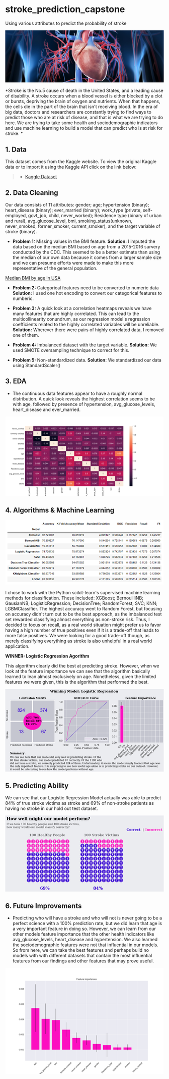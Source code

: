 # stroke_prediction_capstone
Using various attributes to predict the probability of stroke

![cover_photo](./files/cover_photo.jpg)

*Stroke is the No.5 cause of death in the United States, and a leading cause of disability. A stroke occurs when a blood vessel is either blocked by a clot or bursts, depriving the brain of oxygen and nutrients. When that happens, the cells die in the part of the brain that isn't receiving blood. In the era of big data, doctors and researchers are constantly trying to find ways to predict those who are at risk of disease, and that is what we are trying to do here. We are trying to take some health and sociodemographic indicators and use machine learning to build a model that can predict who is at risk for stroke.  *

## 1. Data

This dataset comes from the Kaggle website. To view the original Kaggle data or to import it using the Kaggle API click on the link below:

> * [Kaggle Dataset](https://www.kaggle.com/fedesoriano/stroke-prediction-dataset)


## 2. Data Cleaning 

Our data consists of 11 attributes: gender; age; hypertension (binary); heart_disease (binary); ever_married (binary); work_type (private, self-employed, govt_job, child, never_worked); Residence type (binary of urban and rural), avg_glucose_level, bmi, smoking_status(unknown, never_smoked, former_smoker, current_smoker), and the target variable of stroke (binary). 

* **Problem 1:** Missing values in the BMI feature. **Solution:** I imputed the data based on the median BMI based on age from a 2015-2016 survery conducted by the CDC. This seemed to be a better estimate than using the median of our own data because it comes from a larger sample size and we can presume efforts were made to make this more representative of the general population. 

[Median BMI by age in USA](https://dqydj.com/bmi-distribution-by-age-calculator-for-the-united-states/)

* **Problem 2:** Categorical features need to be converted to numeric data  **Solution:** I used one hot encoding to convert our categorical features to numberic. 

* **Problem 3:** A quick look at a correlation heatmaps reveals we have many features that are highly correlated. This can lead to the multicollinearity conundrum, as our regression model's regression coefficients related to the highly correlated variables will be unreliable.  **Solution:** Wherever there were pairs of highly correlated data, I removed one of them. 

* **Problem 4:** Imbalanced dataset with the target variable. **Solution:** We used SMOTE oversampling technique to correct for this.

* **Problem 5:** Non-standardized data. **Solution:** We standardized our data using StandardScaler()

## 3. EDA

* The continuous data features appear to have a roughly normal distribution. A quick look reveals the highest correlation seems to be with age, followed by presence of hypertension, avg_glucose_levels, heart_disease and ever_married. 

![](./files/data_corr.png)

## 4. Algorithms & Machine Learning

![](./files/summary_table.png)

I chose to work with the Python scikit-learn's supervised machine learning methods for classification. These included: XGBoost; BernoullliNB; GausianNB; LogisticRegression; DecisionTree; RandomForest; SVC; KNN; LGBMClassifier. The highest accuracy went to Random Forest, but focusing on accuracy didn't turn out to be the best approach, as the imbalanced test set rewarded classifying almost everything as non-stroke risk. Thus, I decided to focus on recall, as a real world situation might prefer us to favor having a high number of true positives even if it is a trade-off that leads to more false positives. We were looking for a good trade-off though, as merely classifying everything as stroke is also unhelpful in a real world application. 

**WINNER: Logistic Regression Agorithm**

This algorithm clearly did the best at predicting stroke. However, when we look at the feature importance we can see that the algorithm basically learned to lean almost exclusively on age. Nonetheless, given the limited features we were given, this is the algorithm that performed the best. 

![](./files/winner_lr.png)



## 5. Predicting Ability

We can see that our Logistic Regression Model actually was able to predict 84% of true stroke victims as stroke and 69% of non-stroke patients as having no stroke in our hold out test dataset. 

![](./files/predictions.png)

## 6. Future Improvements

* Predicting who will have a stroke and who will not is never going to be a perfect science with a 100% prediction rate, but we did learn that age is a very important feature in doing so. However, we can learn from our other models feature importance that the other health indicators like avg_glucose_levels, heart_disease and hypertension. We also learned the sociodemographic features were not that influential in our models. So from here, we can take the best features and perhaps build no models with with different datasets that contain the most influential features from our findings and other features that may prove useful. 

![](./files/other_feature_imp.png)




